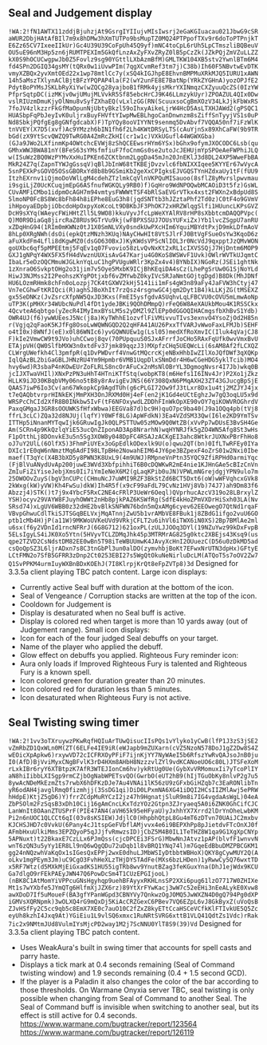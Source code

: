 ## Seal and Judgement display
```!WA:2!fN1AWTX11zddjBjuhzjAt9GsrgIYIIujvMIsIwsrj2eGaKGIuacau021JbwG9cSRaWUR2DbjHAtAfBIl7m9x8hDMw3hXmTUTPo9bsMupTZ0MQ24PTPpofTXv9r6doToPTPnjkTE6Zz65CV7IxeeIIkUr)Gc4U39U39CoFpUh45Q9yf)mNC4toCpL6rUh5LpCTmszliBQBeuVOU5uE96nM3Hp5zn6jRUMTPEXIm5GkQfLnzAxZyFXvZRyZ0lB5pCzZk(JZkPQjZmVZuLLZZkX0S9hOCUCwgpwJb0Z5Fovlz9sg90YGttlLXbAzmBfM)GMLTKW104XB5stv2YwnlBTm6M4fd4SPn2DGIQ34gsMY(tQRx0w1iUvwPIm(7qgXCvmRef3tm7j)C38b)Ih60F5NBvtwEvDTKvmyXZBQx2yvXmtOEd22x1wp78mtlCc7y(xSQ4kIGJhpE8EhvnBMPMuXRkMJQ5IURU1xAWN14h5aMszTXlynAClBjtBFzYPQPAP4la(F2(wY2unFE8E7BatNp(YRkZYGHnA)yozOPJfE2PdytBoPYMsJSKLbRyXiYw(wZQCg28yajboB1fRMk4yjsMkrYXINmqzCXZyuuQcZS(0IzYWPfprSqtpDC(izMKjv0wjUMujMLVvkR5Sf85ebcHrCJ9K46LLmzykUyr)ZPOAZUL4QIx0DwvslRIUzmDmuKjyOlNmu8vSyfZXhaEQ(vLxlzGG(RN(ScuuxsoCgBmXOzV34LkJjkFbWxRS7foJV4zlkzzrFkGfMaOpunNjUbtyBkzl59oIhxyAikeLjrW4HcD5AsLTXHJAWd2(gPSQC1HUASbpFqPbJeyIvK0uljrxBuyFHVftYIwpMwEBLhgoCanDnwnzm8sZiffSnTyyjVS1s0uPNd8SbkjPQfgEg8gGNfgdcabX)F)TpYQy8ooVIYYNt9senmq5DvAbvf7VQQA50nf7iFzWlKtnVVEY(X7D5(xvf)Ac9YMzzh6bIN1fh6f2Lh4KWtDRSyLTS(cAuYjnSx89XhCaFW(9b9TRbGd(zX9YtScvQWZQ9TwRG0A4ZmRcZkHI(cr1w1c)VXkUGufl44WGWXGba)(GJa9JWo2LXfinmKp4OWtchcEVWj8zShQCEEwsrHYm6YSx)bGhx9ofymJXOCODC6Lsb(quGMhxWWJBWA81nY(BFeS63sYMsfmfiuF7foCnmGs0se2utoJcJEHUjmYpSPOeAeFWPhiJLQw(ISuWz2BQ0WzPYMvXxHuIPKEn6ZCKtbnm2LggDa45mJn20JnEKlJ3d8DL24XP5WweFbBAMkR24Z7q(ZapnTYWJgGssqV)qBlJbInW68tTKBEjDvzvlc6fbNIXXIqee5KYYEr67wVycA5snPEXkPsGOVO5OSsGBORxYd8b8b9GSmiKb2geXxCPIgksEJVGQSTYnHZdxaUy1tF(fUU9ItzhEXrnv1iQjmoDoVWlLgM4cdehZTzlmkCqVlnVKPQuMISauoo(8sflZ8yMvrslpwvmaui9sgiLjZ0UcKCuqjmEpG6ASfnufWGKQLy9RB0)f)GqHro9WdNPOQwbMCAOiD3t5fz)GsWLCUvAMFiCMbo1idpmOcAGH7m94vmtysFWWWtTSF4bRlSaEVGrVTkx4xst2FWXn2xBdpUd8S5lmoNP0FcBS8Wc8bFh84h8iEPhe8EuG3h8(jqdSNTtb3hJZztaPhf2Td0z)C0tF4o9GVmVihHpoyaEDpbjiObcdoHpOxpyXoKcoLt9DBKbJF3PhOK72xHRZWlqgSlfi1HUuncLKPsGVZDcH9sXYq(WAeycFWiHHtZll5L9WO8)kkuVyvJfcLpWeXYAlRV8rHP8sXbbtcmDAQQPVpc(Q)M0R9DiaGq8jircRaZ8RUs9GTrVu9kj(wFBPXSSUJ7OUsYUFxiZx)Yb1lvcZSgpU7anRUxZDqHnG94(1RIm0mKWNz0tJ1X0SmNLVXy0sndkUwPXcHIm6YquiMBYdtPxjD9mkLDfmAoV8hLp0XRgNWh(dsOi(epkQtzMNzh3KUq)NAyCHwHIt8VtSJlrFJ0BtVgFSueOsYw3KqoD6zaFuXkdFm4Lfli8dKgwMZ0(dsGO630BxJ)KyKWdsVPScNlIOL3r0NcVdJ9qxpptJzQMvWONgoUXbc6qf5pMPEEtmj5FqEv1q07Fvovio58zLvQvNxKt2xRL1cIXVSSQjJ7HjDntm6MOP9GXJ1gNPqY4WX5FX5fH4dVwznUUXisAvG47Karju4G0KoS8WSWvF1Uvk)OWlrWVTkUJqmtCIbaLr5eDzOQCMmuWJGLknYqLuC1hgPVUguWRlr3KpZx4v4)BYNbIX)NGoRz(JSEi1ghtNk1zXnraO6SvkptOHg2o31jim7v5Oye5MxbK9ICjBhKEqiDA4sCz(LhePgSrUw0G1SjNoYLdHiwJ3NJMss2I2PeohszKYgPOtjxbf6vZMYwbZ0kyIVcSRJaNmtGOjtgDgd)B8Dk(MhJDNfHU6LOzmRHmk8chFn0oLozpj7CK4tGXWV2kHj5141ii1mFs4gW3n89aFy4JaFVW3hCtyj47Vn7eCGhwFtKRIQci(R)aghSJBoXhIt7rzQsz4rsgnwGC4jqm2Dyt1B4)kLLKjZG(tMSEXZgx5SeDNKz(JvZsrcXfpNW5QxJD3Kxs(FmEI5ysfgdvASUqhvLqLFBCVU0cOVU5mLmwAoNpuTP3K(pMHXr34WUbcNuPdl4fDt1ydeJBKi9QOhDMmpQ)rFeQ6W8AeXAUkbMou4K1RSSCkx4QcvteA6qbtgo(yZecR4IMyImxBYsLM5s2yDMZl9ZlEPp0dGGOQIHACmgsfbXhBvS1Ydb)OWR4UJ(f6)ywWUEesJ5Nc(j8a)KyTWhhE1ozvflFiVMivvuTIvs3exnvO4YsoZjOd2H85nr(Vgjq2qFaoK5KJfFg8OsoLwWQWNGQD2Q2qHFA41AU26PxxTfVARJvWwoFaxLFMJb)SEHFo4tI0x)8WNfJ(eE)x0l86WNIc6)yvGQWNUEw1g(Lsl05)medXfRoXmvIC(Iluk4qVajCJ8F)kIe2VmwCW9t9JVo)uhCCwoj8qv(70PUpquuS0SJxAFrrfJoCHo5RAxFqUfk0wvVmxBvUETAjpVH(QW0SlfbMXW3n0xtdFv37jmk89qqzJ3)MXpfzCHq5UEQWcLi(6sAM8Af2fLCXQZCLWrgUWefkh4Cl3pmfpR(q1DvPWDvrf4VnwGtMQcrcKjeNBxHhbIwZIlXoJQfDWf3qXQKpIqlQAzBL2biGaGBLJHNzRU4Ym9Hpmbr6VMB1UqpDlxSNmDdr4H6wCGeHDG5yklTcib)MO4hvy6wd)R3sbaP4nKOwEUrZoFLRLS8ncOrAFuCx2nMsNlOBrYL3DgmogNvsr4I7Jb)wkq0BjcIJXTwaVHIl)XNxPzPN3uHhT4HTniKTfStq(wobpKT8(m6Hefs1I6INv4Jr)P2Xo1jZkzHLLK9iJD30KBqbVMy06no5tB8y8rAvigEvJNS(66Y308QxN6PMqAXH23ZT43GJucgBpSjEQAAS7iwP6Io3Cv(an67WkopkCp9AgdTUh(g6cPLGI72Ow9fJ3tLxr8Dx1u4tj2MZJYJ4jxt7eQAQbtvrprHINkEKjMmPXH3OnJRXMd0Hj4eF(en2jK1Gd4eUCtEghzJw7gQ3oqLU5x9dWRSPcChCId2XfR8B0INkbw5IvF(tF6NFOxywdLZDDhFInWkOpXE90vOY7qiKOWVROGhrdVPaxqGMgaJ3GR8sOOUWKSfHfxWbwa)EEGVa87d)bc9H)quO7pc9ba40(J9a1OQq4pb(tVj8ffrL3cLC)ZQa32d8NJUj(lqfY)Y0WFf8LG)ApWFdkN)3Ea4VZdSM33Qw(I6le2KD9YmTSvITTHp5iNnanMYTqwIjk6GRuwIgJk0QLPSTTUw05zMOw9Q0WtZB(xVvPp7wDUsE3BvSH4GeAm(SCRn4p9KkQzlqYiE53ucQnZIponAD3Ap8NrarhN)wqHYNRJfk5gZO4WN5Afg8St3wHsF1pOtthLj8DOnvkE3u5n5Sg3XOW8y048DpFC4RSAJzACKgEI3ahc8WtkrJUXNxPBrFhHo8oJ7uY2UlL(6OlfX5)3FhmPiUYEx3oGpEdlkODexlk9U(o)qwu2QT(bn)0IfLTwRFEy0IYaDXIc1rE0qW6nNmztMq6AdFI98LTpBHe2NowahEIM64JY6pe3BZpexF4oZrS01w2Nxi0Ibemaef(T3qYc(X4B3bXD5y8PWN3K8UxL9(4m9UWJ)RMpneVnPtn35YQC9ZfiRPHd0armiYqc(FjBlVuANydUvAp200juwE3WVd3XbfpihhiT6B0cDQWKwR2mE4nie1KJHnGAe5cBIzCnVnZmIuFiZiYiseJebjXms0Ii7iYmIeNeX6M2(gLaqKPib0uJN)VPWLmNGrejdgjYPN9ulo7m25OWOOvZuyS(bgV3nCUPc(CHmuNcJ7uWMI9RZF3BkStZd6BCT5Dxt6(oW)wWFVqhcxGVk82kWxg(kW)yVW)Kh4FwSu)dkW)Ih4R5f(x9cF99aFdL79CvNz1HVj8Vb)74J7)ah9Dm83f6Abzzj4)STK()t7j9x4YbcF5RxC2NE4cFRlP3UeWr6Oeql)QVprhucAzcV319o28LBrxylZYSH)ocyv29VAYW8FJuyhOWWt2nHb8pjkPAZ6KSWfRg(SdfE4kHoZPmVXDrHiSxh03LA(NvSRsd74)xLgUV6WBB0z32dHE2bvBlkSNFWN76bdn5mQxAMg6cyev62EEOwegO7QtNd1rqaFVBvpGhwuCdlTkiSJTSGqBELVxjMqATnnjZwU5b1vrAMbVE8FBuk1j8ZBdG1ifgo2vuU6GOptb1cMb4H)jP(a11W)9MKWoUVKeUVd9VRkjCFLT2u6ihVl6iTWX6iN0XS)2Bp7BMlAe2mlu6sx(f6y2VDnId1rncNFRrJ(6G8G712)621oxPL(zULJJOOq3DYl(19NZuYwz99kDxFvpB5ELsIgyLS4iJK0Xo5Ytn(5HVyvTCLZDMqJhk45p3MTRMrAG825g0ktc2XBEjs43Ksq9(usqpe2TZVD2CsNdstDM82EE0wBn5T98iTeWBUUmwK4JAvyXcHnI2OUuezC(D56u0zDkMD5adcsQoQpSZ3L6ljrADxn7s8C3tnGbPl3un0alDO(zymvhbjBoKt7EFwxNrUTN3dpHx)GFtyELCtFMN2o7SfB5GFRR3zDnp2Ct0253EBI27s5WgQtOkuNeNirluDcLM(ATQoT5s7oOV2Zw7Q1SvPPKM4urmIuyWXBnBDxKOEhJ(7I8KlrpjKrQt8eFpZVTp8)3d```
Designed for 3.3.5a client playing TBC patch content.
Large icon displays:
- Currently active Seal buff with duration at the bottom of the icon.
- Seal of Vengeance / Corruption stacks are written at the top of the icon.
- Cooldown for Judgement is 
- Display is desaturated when no Seal buff is active.
- Display is colored red when target is more than 10 yards away (out of Judgement range).
Small icon displays:
- Icon for each of the four judged Seal debuffs on your target.
- Name of the player who applied the debuff.
- Glow effect on debuffs you applied.
Righteous Fury reminder icon:
- Aura only loads if Improved Righteous Fury is talented and Righteous Fury is a known spell.
- Icon colored green for duration greater than 20 minutes.
- Icon colored red for duration less than 5 minutes.
- Icon desaturated when Righteous Fury is not active.

## Seal Twisting swing timer
```!WA:2!1vv3oTXruywzPKwRqfHQIuArTUwQisucIIsPQs1vYlyko1yCwB(lfP1J3zS3jSE2vZmRbZD1QxWLn0M(ZT(6ELFe4IE9iR(eWJapb9mZUXarn(cVZ5NzoN578DoJ1gZ2Dw8S4ZwEOicXpApkw6)rxywVD72cICFRXOyPFiF7ijnKjYY7NyWAeI5b6RfszYwRvQAJsoJnB0juI0(AfD)BjVviMyxCNgBFvlK3rD4HXm8AHbH8NzzzvlZYl9vdKCANoeUO6c80L)JTSFeXoMrLxkIBr6ryY6XTBtpzK7AfR3WTEJIonCm6hv)ykRtUg0Ue(GybXvVRMomuxIi7yTcoPlIYaN8hiIibbLXISgp9rmCZjbOgNabWPETsvQO(GwrbO(eUT2hB9(hIjTGuObKy8nlvP2g7u58ywAcNDeMkEzmZts7rwbX6hDFKzDJe7Au4VNAi1lK56zU9zGFxbGiHZqb7c3EaRONlibTnyR6odAH4javglRmq0fizmhjj(3SsDG1qi)DiD0LPxmNA6XG41iDQI2HCsIIZMlAwj5ePRWhHdpE)KtjZ5gD6)Y)frrZCdpMuRYCzI2jz47h9HgnatjSluR9m8i7IG4vgdaAsWgL)04eAZbPSOlm2FzSqsB3xDh10Cij16gAmCncLKxTdzYOz2Gtpn3ZJryaeq5A0i6ZNK0GhCifCJCLanWnIt8OAanZTUSPrF(PIE47AN4(aVH65k95eHFyaU)yJxhhYX7Xrrd2lDrYnOheLwbKMPi2n6nUOC1QLCCt6qI(03v8sKSIEW)JdjlC0(HhpbhQtpL8Gu4mT6zDTvn70UAiJC2mxbvKJCHSJHD7c0VvkU(6Pany4cJ1tspGeFVbflAMjvvx4e6i9BEPXhPp8pJietdvFTcOnXJ0fAFmbHxuUlkiMms3EPZQyoP5qJJjfvRmwzsID)jCbZ5M4B0IL1TeTHZ8W1qa9G1XgXpCNYp5APNuxt)t22BkaxE7CzLLx6PJmQss(cjcDPCEi3FSrG)MbwNnJAtvz1pAP(blvfF1wnvvNwnT6zQN3u5yYy1ER8Ll9nQ6wQgQDu72uDqb1l8vBRQ1YNq74l)m7GqeEdBbuDMZPBCGKM1gg24nNQzwhVaKqOx1sIGesQxEPPj2wxE0dhuLJMbWSIyDtbbtWBHoX)QKY8gCywMUY2Q(AoLkv1mgPEym3Jm)uC9CgO3FvhHeXLzTHjDYSTAdFe(MXs6bzLHDen)1yRwwCy5Q76wxtTDx5RF7Wtz(d5MXkMjEiGxadKS1HU55igTRb8wv9YnutBZag3feKGuxYna(DhJ1ejWdx9KCUGa7dlgO9rFEkPAEyJWN47Q6PowDcSm4T1CUzEPGIjooL)(nBK8C1AtMomYiVPPcuGNsHgyhqp9uehBFAyyxRKHLnsSP2XXi6pug61lzO7717W0ZHIXeMt1s7wYXbfe5JYmQTg6HlfmXjJZX6rz)89YtXrFYwKacj3wW7c52eEHi3nEeALykE0Xvw8awXDoD7If5uMoueF(BA3gfYPanWGpd3CBNYVy7QnkwzOgJOMQ5JwWXZN4D0gQ794Pg0dXPiGMVsXQRNpmk)3wOLXQ4rG9mQxDj5KiAcCRZGexC6PBev7VQ6EZpL6vJ8GkByxZ(uVoQsBZJvHSfFy2C5cc9qb5c8EmX7XE0c7auO10C2fZxZ8kyETtCcaHSCeVCfkKlFTIvkUE5Q5ZceyUh8kzhI4Jxq9At)YGiEiu1L9vlSQ6xmxc1RuNRtSVRG6xttB1VLQ41QdtZs1Vdc)rRak7ic2x9NMtmJUd8VulmIYsMjcPD2way1M2j7ScNNU0YlT8S9(39)Vd```
Designed for 3.3.5a client playing TBC patch content.
- Uses WeakAura's built in swing timer that accounts for spell casts and parry haste.
- Displays a tick mark at 0.4 seconds remaining (Seal of Command twisting window) and 1.9 seconds remaining (0.4 + 1.5 second GCD).
- If the player is a Paladin it also changes the color of the bar according to those thresholds.
On Warmane Onyxia server TBC, seal twisting is only possible when changing from Seal of Command to another Seal. The Seal of Command buff is invisible when switching to another seal, but its effect is still active for 0.4 seconds.
https://www.warmane.com/bugtracker/report/123564
https://www.warmane.com/bugtracker/report/126119
